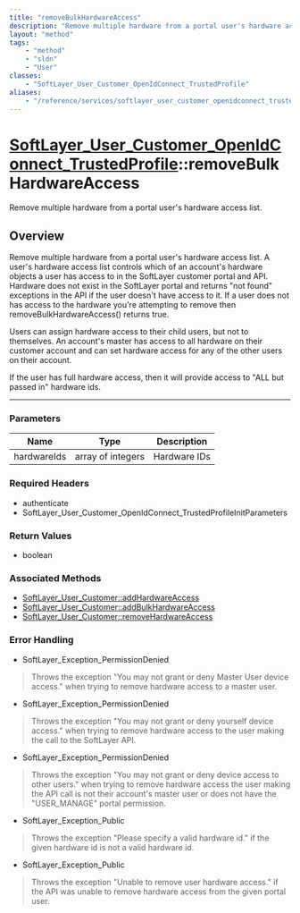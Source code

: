 ```yaml
---
title: "removeBulkHardwareAccess"
description: "Remove multiple hardware from a portal user's hardware access list. A user's hardware access list controls which of an a... "
layout: "method"
tags:
    - "method"
    - "sldn"
    - "User"
classes:
    - "SoftLayer_User_Customer_OpenIdConnect_TrustedProfile"
aliases:
    - "/reference/services/softlayer_user_customer_openidconnect_trustedprofile/removeBulkHardwareAccess"
---
```

# [SoftLayer_User_Customer_OpenIdConnect_TrustedProfile](/reference/services/SoftLayer_User_Customer_OpenIdConnect_TrustedProfile)::removeBulkHardwareAccess

Remove multiple hardware from a portal user's hardware access list.


## Overview 
Remove multiple hardware from a portal user's hardware access list. A user's hardware access list controls which of an account's hardware objects a user has access to in the SoftLayer customer portal and API. Hardware does not exist in the SoftLayer portal and returns "not found" exceptions in the API if the user doesn't have access to it. If a user does not has access to the hardware you're attempting to remove then removeBulkHardwareAccess() returns true. 

Users can assign hardware access to their child users, but not to themselves. An account's master has access to all hardware on their customer account and can set hardware access for any of the other users on their account. 

If the user has full hardware access, then it will provide access to "ALL but passed in" hardware ids. 

-----

### Parameters 
|Name | Type | Description |
| --- | --- | --- |
|hardwareIds| array of integers| Hardware IDs|


### Required Headers
* authenticate
* SoftLayer_User_Customer_OpenIdConnect_TrustedProfileInitParameters


### Return Values
* boolean


### Associated Methods

*  [SoftLayer_User_Customer::addHardwareAccess](/reference/services/SoftLayer_User_Customer/addHardwareAccess )
*  [SoftLayer_User_Customer::addBulkHardwareAccess](/reference/services/SoftLayer_User_Customer/addBulkHardwareAccess )
*  [SoftLayer_User_Customer::removeHardwareAccess](/reference/services/SoftLayer_User_Customer/removeHardwareAccess )



### Error Handling

* SoftLayer_Exception_PermissionDenied 

> Throws the exception "You may not grant or deny Master User device access." when trying to remove hardware access to a master user. 

* SoftLayer_Exception_PermissionDenied 

> Throws the exception "You may not grant or deny yourself device access." when trying to remove hardware access to the user making the call to the SoftLayer API. 

* SoftLayer_Exception_PermissionDenied 

> Throws the exception "You may not grant or deny device access to other users." when trying to remove hardware access the user making the API call is not their account's master user or does not have the "USER_MANAGE" portal permission. 

* SoftLayer_Exception_Public 

> Throws the exception "Please specify a valid hardware id." if the given hardware id is not a valid hardware id. 

* SoftLayer_Exception_Public 

> Throws the exception "Unable to remove user hardware access." if the API was unable to remove hardware access from the given portal user. 



